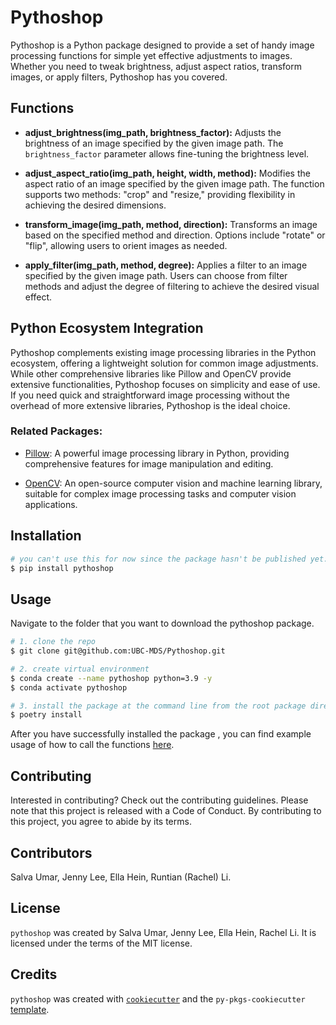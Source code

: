 # Pythoshop

Pythoshop is a Python package designed to provide a set of handy image processing functions for simple yet effective adjustments to images. Whether you need to tweak brightness, adjust aspect ratios, transform images, or apply filters, Pythoshop has you covered.

## Functions

- **adjust_brightness(img_path, brightness_factor):**
  Adjusts the brightness of an image specified by the given image path. The `brightness_factor` parameter allows fine-tuning the brightness level.

- **adjust_aspect_ratio(img_path, height, width, method):**
  Modifies the aspect ratio of an image specified by the given image path. The function supports two methods: "crop" and "resize," providing flexibility in achieving the desired dimensions.

- **transform_image(img_path, method, direction):**
  Transforms an image based on the specified method and direction. Options include "rotate" or "flip", allowing users to orient images as needed.

- **apply_filter(img_path, method, degree):**
  Applies a filter to an image specified by the given image path. Users can choose from filter methods and adjust the degree of filtering to achieve the desired visual effect.


## Python Ecosystem Integration

Pythoshop complements existing image processing libraries in the Python ecosystem, offering a lightweight solution for common image adjustments. While other comprehensive libraries like Pillow and OpenCV provide extensive functionalities, Pythoshop focuses on simplicity and ease of use. If you need quick and straightforward image processing without the overhead of more extensive libraries, Pythoshop is the ideal choice.

### Related Packages:

- [Pillow](https://python-pillow.org/): A powerful image processing library in Python, providing comprehensive features for image manipulation and editing.

- [OpenCV](https://opencv.org/): An open-source computer vision and machine learning library, suitable for complex image processing tasks and computer vision applications.


## Installation

```bash
# you can't use this for now since the package hasn't be published yet.
$ pip install pythoshop
```

## Usage

Navigate to the folder that you want to download the pythoshop package.
```bash
# 1. clone the repo
$ git clone git@github.com:UBC-MDS/Pythoshop.git
```

```bash
# 2. create virtual environment
$ conda create --name pythoshop python=3.9 -y
$ conda activate pythoshop
```

```bash
# 3. install the package at the command line from the root package directory:
$ poetry install
```
After you have successfully installed the package , you can find example usage of how to call the functions [here](). 

## Contributing

Interested in contributing? Check out the contributing guidelines. Please note that this project is released with a Code of Conduct. By contributing to this project, you agree to abide by its terms.


## Contributors

Salva Umar, Jenny Lee, Ella Hein, Runtian (Rachel) Li.

## License

`pythoshop` was created by Salva Umar, Jenny Lee, Ella Hein, Rachel Li. It is licensed under the terms of the MIT license.

## Credits

`pythoshop` was created with [`cookiecutter`](https://cookiecutter.readthedocs.io/en/latest/) and the `py-pkgs-cookiecutter` [template](https://github.com/py-pkgs/py-pkgs-cookiecutter).
